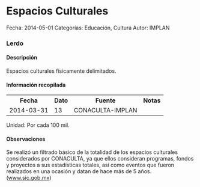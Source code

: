 Espacios Culturales
=====

Fecha: 2014-05-01
Categorías: Educación, Cultura
Autor: IMPLAN

### Lerdo

#### Descripción

Espacios culturales físicamente delimitados.

#### Información recopilada

<table class="table table-hover table-bordered">
  <tr><th>Fecha</th><th>Dato</th><th>Fuente</th><th>Notas</th></tr>
  <tr><td>2014-03-31</td><td>13</td><td>CONACULTA-IMPLAN</td><td></td></tr>
</table>

Unidad: Por cada 100 mil.

#### Observaciones

Se realizó un filtrado básico de la totalidad de los espacios culturales considerados por CONACULTA, ya que ellos consideran programas, fondos y proyectos a sus estadísticas totales, así como eventos que fueron realizados en una ocasión y datan de hace más de 5 años. (www.sic.gob.mx)
